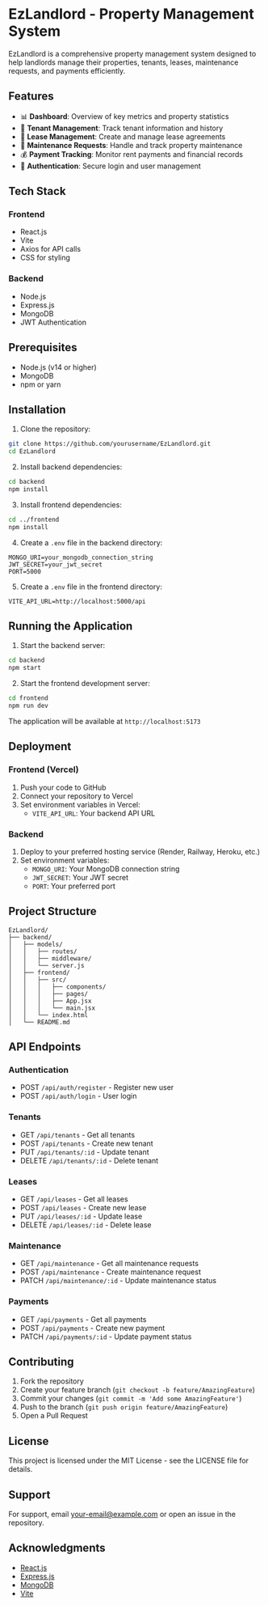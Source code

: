 # EzLandlord - Property Management System

EzLandlord is a comprehensive property management system designed to help landlords manage their properties, tenants, leases, maintenance requests, and payments efficiently.

## Features

- 📊 **Dashboard**: Overview of key metrics and property statistics
- 👥 **Tenant Management**: Track tenant information and history
- 📝 **Lease Management**: Create and manage lease agreements
- 🔧 **Maintenance Requests**: Handle and track property maintenance
- 💰 **Payment Tracking**: Monitor rent payments and financial records
- 🔐 **Authentication**: Secure login and user management

## Tech Stack

### Frontend
- React.js
- Vite
- Axios for API calls
- CSS for styling

### Backend
- Node.js
- Express.js
- MongoDB
- JWT Authentication

## Prerequisites

- Node.js (v14 or higher)
- MongoDB
- npm or yarn

## Installation

1. Clone the repository:
```bash
git clone https://github.com/yourusername/EzLandlord.git
cd EzLandlord
```

2. Install backend dependencies:
```bash
cd backend
npm install
```

3. Install frontend dependencies:
```bash
cd ../frontend
npm install
```

4. Create a `.env` file in the backend directory:
```env
MONGO_URI=your_mongodb_connection_string
JWT_SECRET=your_jwt_secret
PORT=5000
```

5. Create a `.env` file in the frontend directory:
```env
VITE_API_URL=http://localhost:5000/api
```

## Running the Application

1. Start the backend server:
```bash
cd backend
npm start
```

2. Start the frontend development server:
```bash
cd frontend
npm run dev
```

The application will be available at `http://localhost:5173`

## Deployment

### Frontend (Vercel)
1. Push your code to GitHub
2. Connect your repository to Vercel
3. Set environment variables in Vercel:
   - `VITE_API_URL`: Your backend API URL

### Backend
1. Deploy to your preferred hosting service (Render, Railway, Heroku, etc.)
2. Set environment variables:
   - `MONGO_URI`: Your MongoDB connection string
   - `JWT_SECRET`: Your JWT secret
   - `PORT`: Your preferred port

## Project Structure

```
EzLandlord/
├── backend/
│   ├── models/
│   │   ├── routes/
│   │   ├── middleware/
│   │   └── server.js
│   ├── frontend/
│   │   ├── src/
│   │   │   ├── components/
│   │   │   ├── pages/
│   │   │   ├── App.jsx
│   │   │   └── main.jsx
│   │   └── index.html
│   └── README.md
```

## API Endpoints

### Authentication
- POST `/api/auth/register` - Register new user
- POST `/api/auth/login` - User login

### Tenants
- GET `/api/tenants` - Get all tenants
- POST `/api/tenants` - Create new tenant
- PUT `/api/tenants/:id` - Update tenant
- DELETE `/api/tenants/:id` - Delete tenant

### Leases
- GET `/api/leases` - Get all leases
- POST `/api/leases` - Create new lease
- PUT `/api/leases/:id` - Update lease
- DELETE `/api/leases/:id` - Delete lease

### Maintenance
- GET `/api/maintenance` - Get all maintenance requests
- POST `/api/maintenance` - Create maintenance request
- PATCH `/api/maintenance/:id` - Update maintenance status

### Payments
- GET `/api/payments` - Get all payments
- POST `/api/payments` - Create new payment
- PATCH `/api/payments/:id` - Update payment status

## Contributing

1. Fork the repository
2. Create your feature branch (`git checkout -b feature/AmazingFeature`)
3. Commit your changes (`git commit -m 'Add some AmazingFeature'`)
4. Push to the branch (`git push origin feature/AmazingFeature`)
5. Open a Pull Request

## License

This project is licensed under the MIT License - see the LICENSE file for details.

## Support

For support, email your-email@example.com or open an issue in the repository.

## Acknowledgments

- [React.js](https://reactjs.org/)
- [Express.js](https://expressjs.com/)
- [MongoDB](https://www.mongodb.com/)
- [Vite](https://vitejs.dev/)
